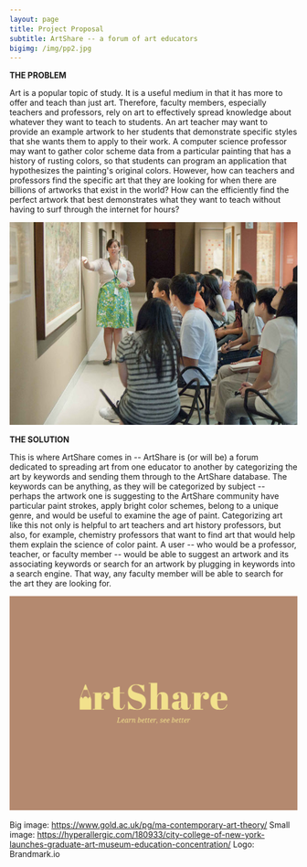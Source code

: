 ```yaml
---
layout: page
title: Project Proposal
subtitle: ArtShare -- a forum of art educators
bigimg: /img/pp2.jpg
---
```


**THE PROBLEM**

Art is a popular topic of study. It is a useful medium in that it has more to offer and teach than just art. Therefore, faculty members, especially teachers and professors, rely on art to effectively spread knowledge about whatever they want to teach to students. An art teacher may want to provide an example artwork to her students that demonstrate specific styles that she wants them to apply to their work. A computer science professor may want to gather color scheme data from a particular painting that has a history of rusting colors, so that students can program an application that hypothesizes the painting's original colors. However, how can teachers and professors find the specific art that they are looking for when there are billions of artworks that exist in the world? How can the efficiently find the perfect artwork that best demonstrates what they want to teach without having to surf through the internet for hours?

![Students observing art](/img/pp1.jpg)

**THE SOLUTION**

This is where ArtShare comes in -- ArtShare is (or will be) a forum dedicated to spreading art from one educator to another by categorizing the art by keywords and sending them through to the ArtShare database. The keywords can be anything, as they will be categorized by subject -- perhaps the artwork one is suggesting to the ArtShare community have particular paint strokes, apply bright color schemes, belong to a unique genre, and would be useful to examine the age of paint. Categorizing art like this not only is helpful to art teachers and art history professors, but also, for example, chemistry professors that want to find art that would help them explain the science of color paint. A user -- who would be a professor, teacher, or faculty member -- would be able to suggest an artwork and its associating keywords or search for an artwork by plugging in keywords into a search engine. That way, any faculty member will be able to search for the art they are looking for.

![ArtShare](/img/artshare.png)





Big image: https://www.gold.ac.uk/pg/ma-contemporary-art-theory/
Small image: https://hyperallergic.com/180933/city-college-of-new-york-launches-graduate-art-museum-education-concentration/
Logo: Brandmark.io